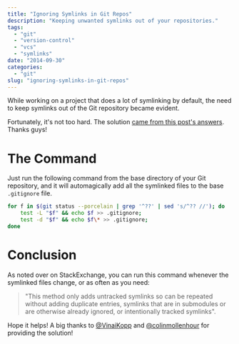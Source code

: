 ```yaml
---
title: "Ignoring Symlinks in Git Repos"
description: "Keeping unwanted symlinks out of your repositories."
tags:
  - "git"
  - "version-control"
  - "vcs"
  - "symlinks"
date: "2014-09-30"
categories:
  - "git"
slug: "ignoring-symlinks-in-git-repos"
---
```


While working on a project that does a lot of symlinking by default, the need to keep symlinks out of the Git repository became evident.

Fortunately, it's not too hard. The solution [came from this post's answers](http://magento.stackexchange.com/questions/4641/how-to-git-ignore-symlinks-on-a-magento-module-installed-by-composer?stw=2). Thanks guys!

# The Command

Just run the following command from the base directory of your Git repository, and it will automagically add all the symlinked files to the base `.gitignore` file.

```bash
for f in $(git status --porcelain | grep '^??' | sed 's/^?? //'); do
    test -L "$f" && echo $f >> .gitignore;
    test -d "$f" && echo $f\* >> .gitignore;
done
```

# Conclusion

As noted over on StackExchange, you can run this command whenever the symlinked files change, or as often as you need:

> "This method only adds untracked symlinks so can be repeated without adding duplicate entries, symlinks that are in submodules or are otherwise already ignored, or intentionally tracked symlinks".

Hope it helps! A big thanks to [@VinaiKopp](https://twitter.com/VinaiKopp) and [@colinmollenhour](https://twitter.com/colinmollenhour) for providing the solution!

